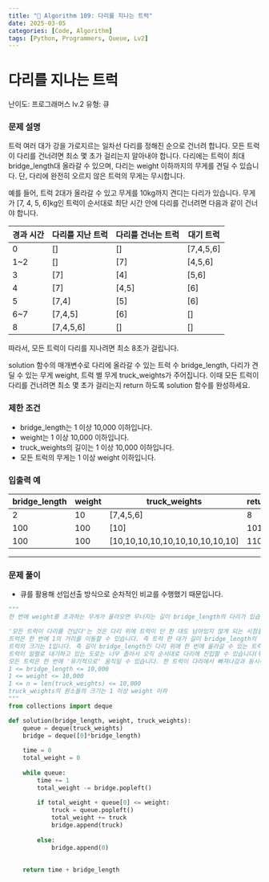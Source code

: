 ```yaml
---
title: "🧠 Algorithm 109: 다리를 지나는 트럭"
date: 2025-03-05
categories: [Code, Algorithm]
tags: [Python, Programmers, Queue, Lv2]
---
```


# 다리를 지나는 트럭

난이도: 프로그래머스 lv.2
유형: 큐

### **문제 설명**

트럭 여러 대가 강을 가로지르는 일차선 다리를 정해진 순으로 건너려 합니다. 모든 트럭이 다리를 건너려면 최소 몇 초가 걸리는지 알아내야 합니다. 다리에는 트럭이 최대 bridge_length대 올라갈 수 있으며, 다리는 weight 이하까지의 무게를 견딜 수 있습니다. 단, 다리에 완전히 오르지 않은 트럭의 무게는 무시합니다.

예를 들어, 트럭 2대가 올라갈 수 있고 무게를 10kg까지 견디는 다리가 있습니다. 무게가 [7, 4, 5, 6]kg인 트럭이 순서대로 최단 시간 안에 다리를 건너려면 다음과 같이 건너야 합니다.

| 경과 시간 | 다리를 지난 트럭 | 다리를 건너는 트럭 | 대기 트럭 |
| --- | --- | --- | --- |
| 0 | [] | [] | [7,4,5,6] |
| 1~2 | [] | [7] | [4,5,6] |
| 3 | [7] | [4] | [5,6] |
| 4 | [7] | [4,5] | [6] |
| 5 | [7,4] | [5] | [6] |
| 6~7 | [7,4,5] | [6] | [] |
| 8 | [7,4,5,6] | [] | [] |

따라서, 모든 트럭이 다리를 지나려면 최소 8초가 걸립니다.

solution 함수의 매개변수로 다리에 올라갈 수 있는 트럭 수 bridge_length, 다리가 견딜 수 있는 무게 weight, 트럭 별 무게 truck_weights가 주어집니다. 이때 모든 트럭이 다리를 건너려면 최소 몇 초가 걸리는지 return 하도록 solution 함수를 완성하세요.

### 제한 조건

- bridge_length는 1 이상 10,000 이하입니다.
- weight는 1 이상 10,000 이하입니다.
- truck_weights의 길이는 1 이상 10,000 이하입니다.
- 모든 트럭의 무게는 1 이상 weight 이하입니다.

### 입출력 예

| bridge_length | weight | truck_weights | return |
| --- | --- | --- | --- |
| 2 | 10 | [7,4,5,6] | 8 |
| 100 | 100 | [10] | 101 |
| 100 | 100 | [10,10,10,10,10,10,10,10,10,10] | 110 |

---

### 문제 풀이

- 큐를 활용해 선입선출 방식으로 순차적인 비교를 수행했기 때문입니다.

```python
"""
한 번에 weight를 초과하는 무게가 올라오면 무너지는 길이 bridge_length의 다리가 있습니다. 이 다리를 건너기 위해 트럭 n대가 일렬로 대기하고 있습니다. 트럭 무게들의 배열 truck_weights가 주어졌을 때, 모든 트럭이 다리를 건너려면 최소 얼마의 시간이 필요한지 계산하세요.

'모든 트럭이 다리를 건넜다'는 것은 다리 위에 트럭이 단 한 대도 남아있지 않게 되는 시점을 의미합니다.
트럭은 한 번에 1의 거리를 이동할 수 있습니다. 즉 트럭 한 대가 길이 bridge_length의 다리를 건너기 위해서는 bridge_length만큼의 시간이 필요합니다.
트럭의 크기는 1입니다. 즉 길이 bridge_length인 다리 위에 한 번에 올라갈 수 있는 트럭의 수는 최대 bridge_length대 입니다.
트럭이 일렬로 대기하고 있는 도로는 너무 좁아서 오직 순서대로 다리에 진입할 수 있습니다(뒤의 트럭이 앞의 트럭을 앞질러 다리에 진입할 수 없습니다).
모든 트럭은 한 번에 '유기적으로' 움직일 수 있습니다. 한 트럭이 다리에서 빠져나감과 동시에 다른 트럭이 다리 위로 올라올 수 있습니다. 이때 최종적으로 다리 위에 올라온 트럭들의 무게의 합이 weight 이하라면 다리는 무너지지 않습니다(이동 과정 중의 연속적인 무게 변화는 무시합니다).
1 <= bridge_length <= 10,000
1 <= weight <= 10,000
1 <= n = len(truck_weights) <= 10,000
truck_weights의 원소들의 크기는 1 이상 weight 이하
"""
from collections import deque

def solution(bridge_length, weight, truck_weights):
    queue = deque(truck_weights)
    bridge = deque([0]*bridge_length)
    
    time = 0
    total_weight = 0
    
    while queue:
        time += 1
        total_weight -= bridge.popleft()
        
        if total_weight + queue[0] <= weight:
            truck = queue.popleft()
            total_weight += truck
            bridge.append(truck)
            
        else:
            bridge.append(0)
            
    
    return time + bridge_length
    
    
    
    
```